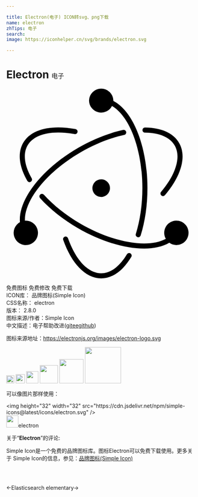 ```yaml
---

title: Electron(电子) ICON转svg、png下载
name: electron
zhTips: 电子
search: 
image: https://iconhelper.cn/svg/brands/electron.svg

---
```


# Electron  <small style="font-size: 60%;font-weight: 100">电子</small>

<div id="svg" class="svg-wrap">
<svg xmlns="http://www.w3.org/2000/svg" role="img" viewBox="0 0 24 24"><title>Electron icon</title><path d="M2.648 11.678c-1.038-1.81-1.249-3.504-.511-4.781.988-1.712 3.468-2.31 6.604-1.739a.322.322 0 1 1-.115.633c-2.9-.528-5.111.005-5.932 1.428-.605 1.047-.423 2.509.512 4.14a.322.322 0 1 1-.558.32zm14.92-6.069c1.835.024 3.156.596 3.751 1.626.82 1.419.18 3.595-1.718 5.837a.322.322 0 1 0 .49.416c2.054-2.426 2.771-4.866 1.785-6.575-.726-1.257-2.26-1.92-4.299-1.947a.322.322 0 1 0-.008.643zm-1.854 15.239a.322.322 0 0 0-.442.11c-.934 1.553-2.08 2.399-3.26 2.399-1.642 0-3.208-1.647-4.2-4.418a.322.322 0 1 0-.606.217C8.279 22.154 10.036 24 12.01 24c1.44 0 2.773-.982 3.813-2.71a.322.322 0 0 0-.11-.442zm7.356-2.594a1.54 1.54 0 0 1-2.436 1.25c-2.455 1.445-7.146.71-11.56-1.84-1.88-1.085-3.527-2.392-4.795-3.785a.322.322 0 1 1 .476-.433c1.222 1.343 2.817 2.609 4.64 3.661 4.167 2.406 8.553 3.12 10.797 1.906a1.54 1.54 0 1 1 2.878-.759zm-19.062 0a1.54 1.54 0 1 1-2.285-1.345c-.233-2.877 2.79-6.734 7.36-9.372 1.898-1.096 3.874-1.874 5.731-2.271a.322.322 0 0 1 .135.628c-1.79.384-3.703 1.137-5.545 2.2-4.304 2.485-7.148 6.067-7.048 8.627.038-.003.075-.006.113-.006.85 0 1.54.69 1.54 1.54zM10.472 1.54a1.54 1.54 0 0 1 3.078 0c0 .023-.002.045-.003.067 2.549 1.317 4.32 5.81 4.32 11.003 0 2.135-.298 4.184-.854 5.96a.322.322 0 1 1-.614-.192c.536-1.712.825-3.697.825-5.768 0-4.89-1.626-9.095-3.847-10.363a1.538 1.538 0 0 1-2.905-.707zm1.304 9.981a1.114 1.114 0 1 0 .47 2.178 1.114 1.114 0 0 0-.47-2.178z"/></svg>
</div>
<detail full-name='electron'></detail>

<div class="detail-page">
<p>
<span><span class="badge-success badge">免费图标</span> <span class="badge-success badge">免费修改</span>  <span class="badge-success badge">免费下载</span> </span>
<br/>
<span>
ICON库：
<span class="badge-secondary badge">品牌图标(Simple Icon)</span> 
</span>
<br/>
<span>
CSS名称：
<span class="badge-secondary badge">electron</span> 
</span>

<br/>
<span>
版本：
<span class="badge-secondary badge">2.8.0</span> 
</span>
<br/>
<span>图标来源/作者：<span class="badge-light badge">Simple Icon</span></span> 
<br/>
<span class="zh-detail">中文描述：<span class="badge-primary badge">电子</span><span class="help-link"><span>帮助改进</span>(<a href="https://gitee.com/liuwave/icon-helper/edit/master/json/brands/electron.json" target="_blank" rel="noopener noreferrer">gitee</a><a href="https://github.com/liuwave/icon-helper/edit/master/json/brands/electron.json" target="_blank" rel="noopener noreferrer">github</a></span>)</span><br/>
</p>
</div><div class="description description alert alert-light"><p>图标来源地址：<a href="https://electronjs.org/images/electron-logo.svg" target="_blank" rel="noopener noreferrer">https://electronjs.org/images/electron-logo.svg</a></p></div>
<div class="alert alert-dark">
<img height="21" width="21" src="https://cdn.jsdelivr.net/npm/simple-icons@latest/icons/electron.svg" />
<img height="24" width="24" src="https://cdn.jsdelivr.net/npm/simple-icons@latest/icons/electron.svg" />
<img height="32" width="32" src="https://cdn.jsdelivr.net/npm/simple-icons@latest/icons/electron.svg" />
<img height="48" width="48" src="https://cdn.jsdelivr.net/npm/simple-icons@latest/icons/electron.svg" />
<img height="64" width="64" src="https://cdn.jsdelivr.net/npm/simple-icons@latest/icons/electron.svg" />
<img height="96" width="96" src="https://cdn.jsdelivr.net/npm/simple-icons@latest/icons/electron.svg" />

</div>
<div>
  <p>可以像图片那样使用：    
  </p>
  <div class="alert alert-primary" style="font-size: 14px">
    &lt;img height="32" width="32" src="https://cdn.jsdelivr.net/npm/simple-icons@latest/icons/electron.svg" /&gt;
    <copy-btn content='<img height="32" width="32" src="https://cdn.jsdelivr.net/npm/simple-icons@latest/icons/electron.svg" />'></copy-btn>
  </div>
  <div class="alert alert-secondary">
    <img height="32" width="32" src="https://cdn.jsdelivr.net/npm/simple-icons@latest/icons/electron.svg" />electron
    <copy-btn content="electron" btn-title="复制图标名称"></copy-btn>
  </div>
</div>
<div class="icon-detail__container">
<p>关于“<b>Electron</b>”的评论:</p>
</div>
<Vssue title="关于“Electron”的评论" />
<div><p>Simple Icon是一个免费的品牌图标库。图标Electron可以免费下载使用。更多关于  Simple Icon的信息，参见：<a target="_blank" href="https://iconhelper.cn/brands.html">品牌图标(Simple Icon)</a>
</p></div>


<div style="padding:2rem 0 " class="page-nav"><p class="inner"><span class="prev">←<router-link to="/icon/elasticsearch.html">Elasticsearch</router-link></span> <span class="next"><router-link to="/icon/elementary.html">elementary</router-link>→</span></p></div>
